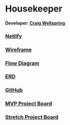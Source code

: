 # Housekeeper
#### Developer: [Craig Wellspring](https://github.com/Craig-Wellspring/)

### [Netlify](https://house-keeper.netlify.app/)

### [Wireframe](https://www.figma.com/file/MdTtCdX4rmRrN70ZC5pi1R/Housekeeper-Wireframe)

### [Flow Diagram](https://www.figma.com/file/zRGYj0VTE6fcsxdOgI1n79/Housekeeper-Diagram)

### [ERD](https://dbdiagram.io/d/61a58f0c8c901501c0d86f0c)

### [GitHub](https://github.com/Craig-Wellspring/housekeeper)

### [MVP Project Board](https://github.com/Craig-Wellspring/housekeeper/projects/1)

### [Stretch Project Board](https://github.com/Craig-Wellspring/housekeeper/projects/2)